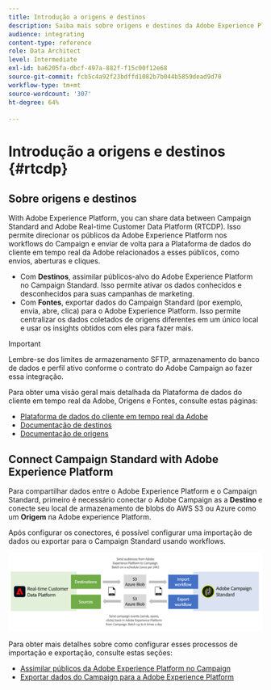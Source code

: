 ```yaml
---
title: Introdução a origens e destinos
description: Saiba mais sobre origens e destinos da Adobe Experience Platform.
audience: integrating
content-type: reference
role: Data Architect
level: Intermediate
exl-id: ba6205fa-dbcf-497a-882f-f15c00f12e68
source-git-commit: fcb5c4a92f23bdffd1082b7b044b5859dead9d70
workflow-type: tm+mt
source-wordcount: '307'
ht-degree: 64%

---
```


# Introdução a origens e destinos {#rtcdp}

## Sobre origens e destinos

With Adobe Experience Platform, you can share data between Campaign Standard and Adobe Real-time Customer Data Platform (RTCDP). Isso permite direcionar os públicos da Adobe Experience Platform nos workflows do Campaign e enviar de volta para a Plataforma de dados do cliente em tempo real da Adobe relacionados a esses públicos, como envios, aberturas e cliques.

* Com **Destinos**, assimilar públicos-alvo do Adobe Experience Platform no Campaign Standard. Isso permite ativar os dados conhecidos e desconhecidos para suas campanhas de marketing.
* Com **Fontes**, exportar dados do Campaign Standard (por exemplo, envia, abre, clica) para o Adobe Experience Platform. Isso permite centralizar os dados coletados de origens diferentes em um único local e usar os insights obtidos com eles para fazer mais.


>[!IMPORTANT]
>
>Lembre-se dos limites de armazenamento SFTP, armazenamento do banco de dados e perfil ativo conforme o contrato do Adobe Campaign ao fazer essa integração.

Para obter uma visão geral mais detalhada da Plataforma de dados do cliente em tempo real da Adobe, Origens e Fontes, consulte estas páginas:

* [Plataforma de dados do cliente em tempo real da Adobe](https://experienceleague.adobe.com/docs/experience-platform/rtcdp/overview.html?lang=pt-BR)
* [Documentação de destinos](https://experienceleague.adobe.com/docs/experience-platform/destinations/home.html?lang=pt-BR)
* [Documentação de origens](https://experienceleague.adobe.com/docs/experience-platform/sources/home.html?lang=pt-BR)

## Connect Campaign Standard with Adobe Experience Platform

Para compartilhar dados entre o Adobe Experience Platform e o Campaign Standard, primeiro é necessário conectar o Adobe Campaign as a **Destino** e conecte seu local de armazenamento de blobs do AWS S3 ou Azure como um **Origem** na Adobe experience Platform.

Após configurar os conectores, é possível configurar uma importação de dados ou exportar para o Campaign Standard usando workflows.

![](assets/rtcdp-schema.png)

Para obter mais detalhes sobre como configurar esses processos de importação e exportação, consulte estas seções:

* [Assimilar públicos da Adobe Experience Platform no Campaign](../../integrating/using/ingest-aep-data.md)
* [Exportar dados do Campaign para a Adobe Experience Platform](../../integrating/using/export-campaign-data.md)
